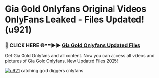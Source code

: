 # Gia Gold Onlyfans Original Videos 0nlyFans Leaked - Files Updated! (u921)

<h3>🔴 CLICK HERE 🌐==►► <a href="https://tinyurl.com/ms9xzufz" rel="nofollow">Gia Gold Onlyfans Updated Files</a></h3>

Get Gia Gold Onlyfans and all content. Now you can access all videos and pictures of Gia Gold Onlyfans. New Updated Files 2025!

[![u921](https://i.imgur.com/ppqm5kG.gif)](https://tinyurl.com/ms9xzufz)
catching gold diggers onlyfans